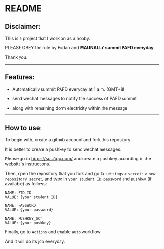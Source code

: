 # README

## Disclaimer:
This is a project that I work on as a hobby.

PLEASE OBEY the rule by Fudan and **MAUNALLY summit PAFD everyday**. 

Thank you.

---

## Features:

* Automatically summit PAFD everyday at 1 a.m. (GMT+8)

* send wechat messages to notify the success of PAFD summit 

* along with remaining dorm electricity within the message



---

## How to use:
To begin with, create a github account and fork this repository.

It is better to create a pushkey to send wechat messages.

Please go to https://sct.ftqq.com/ and create a pushkey according to the website's instructions.



Then, open the repository that you fork and go to `settings` > `secrets` > `new repository secret`, and type in `your student ID`, `password` and `pushkey` (if available) as follows:

```
NAME: STD_ID
VALUE: {your student ID}

NAME: PASSWORD
VALUE: {your password}

NAME: PUSHKEY_SCT
VALUE: {your pushkey}
```

Finally, go to `Actions` and enable `auto` workflow

And it will do its job everyday.
